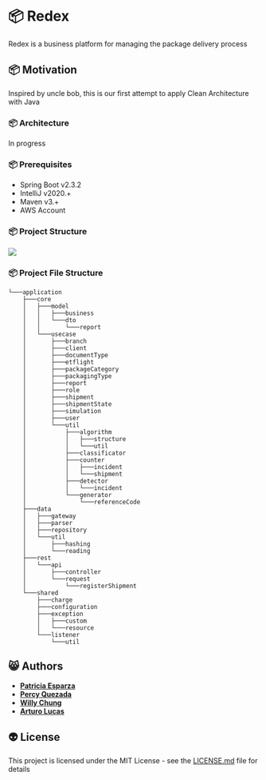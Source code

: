 # :package: Redex 

Redex is a business platform for managing the package delivery process

## :package: Motivation 

Inspired by uncle bob, this is our first attempt to apply Clean Architecture with Java


### :package: Architecture

In progress

### :package: Prerequisites

* Spring Boot v2.3.2 
* IntelliJ v2020.+
* Maven v3.+
* AWS Account

### :package: Project Structure
![](images/24.dis.DiseñoDeSoftware.v01.png)

### :package: Project File Structure

```
└───application
    ├───core
    │   ├───model
    │   │   ├───business
    │   │   └───dto
    │   │       └───report
    │   └───usecase
    │       ├───branch
    │       ├───client
    │       ├───documentType
    │       ├───etflight
    │       ├───packageCategory
    │       ├───packagingType
    │       ├───report
    │       ├───role
    │       ├───shipment
    │       ├───shipmentState
    │       ├───simulation
    │       ├───user
    │       └───util
    │           ├───algorithm
    │           │   ├───structure
    │           │   └───util
    │           ├───classificator
    │           ├───counter
    │           │   ├───incident
    │           │   └───shipment
    │           ├───detector
    │           │   └───incident
    │           └───generator
    │               └───referenceCode
    ├───data
    │   ├───gateway
    │   ├───parser
    │   ├───repository
    │   └───util
    │       ├───hashing
    │       └───reading
    ├───rest
    │   └───api
    │       ├───controller
    │       └───request
    │           └───registerShipment
    └───shared
        ├───charge
        ├───configuration
        ├───exception
        │   ├───custom
        │   └───resource
        └───listener
            └───util
```
## :smile_cat: Authors

* [**Patricia Esparza**](https://gitlab.com/PatriciaEsparza1998) 
* [**Percy Quezada**](https://gitlab.com/percy.quezada)
* [**Willy Chung**](https://gitlab.com/WillyTz)
* [**Arturo Lucas**](https://gitlab.com/Heisenberg098)

## :alien: License

This project is licensed under the MIT License - see the [LICENSE.md](LICENSE.md) file for details

